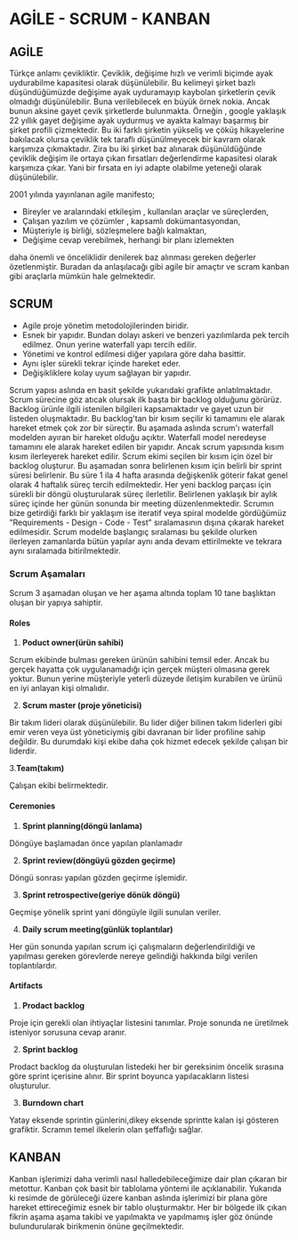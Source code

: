 # AGİLE - SCRUM - KANBAN

## AGİLE

Türkçe anlamı çevikliktir. Çeviklik, değişime hızlı ve verimli biçimde ayak uydurabilme kapasitesi olarak düşünülebilir. Bu kelimeyi şirket bazlı düşündüğümüzde değişime ayak uyduramayıp kaybolan şirketlerin çevik olmadığı düşünülebilir. Buna verilebilecek en büyük örnek nokia. Ancak bunun aksine gayet çevik şirketlerde bulunmakta. Örneğin , google yaklaşık 22 yıllık gayet değişime ayak uydurmuş ve ayakta kalmayı başarmış bir şirket profili çizmektedir. Bu iki farklı şirketin yükseliş ve çöküş hikayelerine bakılacak olursa çeviklik tek taraflı düşünülmeyecek bir kavram olarak karşımıza çıkmaktadır. Zira bu iki şirket baz alınarak düşünüldüğünde çeviklik değişim ile ortaya çıkan fırsatları değerlendirme kapasitesi olarak karşımıza çıkar. Yani bir fırsata en iyi adapte olabilme yeteneği olarak düşünülebilir.

2001 yılında yayınlanan agile manifesto;

* Bireyler ve aralarındaki etkileşim , kullanılan araçlar ve süreçlerden,
* Çalışan yazılım ve çözümler , kapsamlı dokümantasyondan,
* Müşteriyle iş birliği, sözleşmelere bağlı kalmaktan,
* Değişime cevap verebilmek, herhangi bir planı izlemekten

daha önemli ve önceliklidir denilerek baz alınması gereken değerler özetlenmiştir. Buradan da anlaşılacağı gibi agile bir amaçtır ve scram kanban  gibi araçlarla mümkün hale gelmektedir.



## SCRUM

* Agile proje yönetim metodolojilerinden biridir.
* Esnek bir yapıdır. Bundan dolayı askeri ve benzeri yazılımlarda pek tercih edilmez. Onun yerine waterfall yapı tercih edilir.
* Yönetimi ve kontrol edilmesi diğer yapılara göre daha basittir.
* Aynı işler sürekli tekrar içinde hareket eder.
* Değişikliklere kolay uyum sağlayan bir yapıdır.


Scrum yapısı aslında en basit şekilde yukarıdaki grafikte anlatılmaktadır. Scrum sürecine göz atıcak olursak ilk başta bir backlog olduğunu görürüz. Backlog ürünle ilgili istenilen bilgileri kapsamaktadır ve gayet uzun bir listeden oluşmaktadır. Bu backlog'tan bir kısım seçilir ki tamamını ele alarak hareket etmek çok zor bir süreçtir. Bu aşamada aslında scrum'ı waterfall modelden ayıran bir hareket olduğu açıktır. Waterfall model neredeyse tamamını ele alarak hareket edilen bir yapıdır. Ancak scrum yapısında kısım kısım ilerleyerek hareket edilir. Scrum ekimi seçilen bir kısım için özel bir backlog oluşturur. Bu aşamadan sonra belirlenen kısım için belirli bir sprint süresi belirlenir. Bu süre 1 ila 4 hafta arasında değişkenlik göterir fakat genel olarak 4 haftalık süreç tercih edilmektedir. Her yeni backlog parçası için sürekli bir döngü oluşturularak süreç ilerletilir. Belirlenen yaklaşık bir aylık süreç içinde her günün sonunda bir meeting düzenlenmektedir. Scrumın bize getirdiği farklı bir yaklaşım ise iteratif veya spiral modelde gördüğümüz "Requirements - Design - Code - Test" sıralamasının dışına çıkarak hareket edilmesidir. Scrum modelde başlangıç sıralaması bu şekilde olurken ilerleyen zamanlarda bütün yapılar aynı anda devam ettirilmekte ve tekrara aynı sıralamada bitirilmektedir.

### Scrum Aşamaları

Scrum 3 aşamadan oluşan ve her aşama altında toplam 10 tane başlıktan oluşan bir yapıya sahiptir.

#### Roles

1. **Poduct owner(ürün sahibi)**

Scrum ekibinde bulması gereken ürünün sahibini temsil eder. Ancak bu gerçek hayatta çok uygulanamadığı için gerçek müşteri olmasına gerek yoktur. Bunun yerine müşteriyle yeterli düzeyde iletişim kurabilen ve ürünü en iyi anlayan kişi olmalıdır.

2. **Scrum master (proje yöneticisi)**

Bir takım lideri olarak düşünülebilir. Bu lider diğer bilinen takım liderleri gibi emir veren veya üst yöneticiymiş gibi davranan bir lider profiline sahip değildir. Bu durumdaki kişi ekibe daha çok hizmet edecek şekilde çalışan bir liderdir.

3.**Team(takım)**

Çalışan ekibi belirmektedir.



#### Ceremonies

1. **Sprint planning(döngü lanlama)**

Döngüye başlamadan önce yapılan planlamadır

2. **Sprint review(döngüyü gözden geçirme)**

Döngü sonrası yapılan gözden geçirme işlemidir.

3. **Sprint retrospective(geriye dönük döngü)**

Geçmişe yönelik sprint yani döngüyle ilgili sunulan veriler.

4. **Daily scrum meeting(günlük toplantılar)**

Her gün sonunda yapılan scrum içi çalışmaların değerlendirildiği ve yapılması gereken görevlerde nereye gelindiği hakkında bilgi verilen toplantılardır.

#### Artifacts

1. **Prodact backlog**

Proje için gerekli olan ihtiyaçlar listesini tanımlar. Proje sonunda ne üretilmek isteniyor sorusuna cevap aranır.

2. **Sprint backlog**

Prodact backlog da oluşturulan listedeki her bir gereksinim öncelik sırasına göre sprint içerisine alınır. Bir sprint boyunca yapılacakların listesi oluşturulur.

3. **Burndown chart**

Yatay eksende sprintin günlerini,dikey eksende sprintte kalan işi gösteren grafiktir. Scramın temel ilkelerin olan şeffaflığı sağlar.



## KANBAN

Kanban işlerimizi daha verimli nasıl halledebileceğimize dair plan çıkaran bir metottur. Kanban çok basit bir tablolama yöntemi ile açıklanabilir.
Yukarıda ki resimde de görüleceği üzere kanban aslında işlerimizi bir plana göre hareket ettireceğimiz esnek bir tablo oluşturmaktır. Her bir bölgede ilk çıkan fikrin aşama aşama takibi ve yapılmakta ve yapılmamış işler göz önünde bulundurularak birikmenin önüne geçilmektedir.
